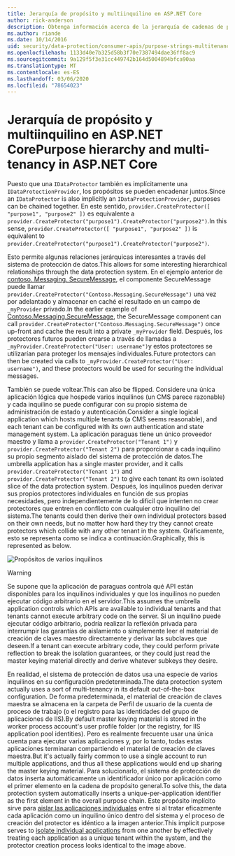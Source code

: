 ```yaml
---
title: Jerarquía de propósito y multiinquilino en ASP.NET Core
author: rick-anderson
description: Obtenga información acerca de la jerarquía de cadenas de propósito y multiinquilino en lo que se refiere a las API de protección de datos de ASP.NET Core.
ms.author: riande
ms.date: 10/14/2016
uid: security/data-protection/consumer-apis/purpose-strings-multitenancy
ms.openlocfilehash: 1133d40e7b325d58b3f70e7387494dae36ff8ac9
ms.sourcegitcommit: 9a129f5f3e31cc449742b164d5004894bfca90aa
ms.translationtype: MT
ms.contentlocale: es-ES
ms.lasthandoff: 03/06/2020
ms.locfileid: "78654023"
---
```

# <a name="purpose-hierarchy-and-multi-tenancy-in-aspnet-core"></a><span data-ttu-id="51d6e-103">Jerarquía de propósito y multiinquilino en ASP.NET Core</span><span class="sxs-lookup"><span data-stu-id="51d6e-103">Purpose hierarchy and multi-tenancy in ASP.NET Core</span></span>

<span data-ttu-id="51d6e-104">Puesto que una `IDataProtector` también es implícitamente una `IDataProtectionProvider`, los propósitos se pueden encadenar juntos.</span><span class="sxs-lookup"><span data-stu-id="51d6e-104">Since an `IDataProtector` is also implicitly an `IDataProtectionProvider`, purposes can be chained together.</span></span> <span data-ttu-id="51d6e-105">En este sentido, `provider.CreateProtector([ "purpose1", "purpose2" ])` es equivalente a `provider.CreateProtector("purpose1").CreateProtector("purpose2")`.</span><span class="sxs-lookup"><span data-stu-id="51d6e-105">In this sense, `provider.CreateProtector([ "purpose1", "purpose2" ])` is equivalent to `provider.CreateProtector("purpose1").CreateProtector("purpose2")`.</span></span>

<span data-ttu-id="51d6e-106">Esto permite algunas relaciones jerárquicas interesantes a través del sistema de protección de datos.</span><span class="sxs-lookup"><span data-stu-id="51d6e-106">This allows for some interesting hierarchical relationships through the data protection system.</span></span> <span data-ttu-id="51d6e-107">En el ejemplo anterior de [contoso. Messaging. SecureMessage](xref:security/data-protection/consumer-apis/purpose-strings#data-protection-contoso-purpose), el componente SecureMessage puede llamar `provider.CreateProtector("Contoso.Messaging.SecureMessage")` una vez por adelantado y almacenar en caché el resultado en un campo de `_myProvider` privado.</span><span class="sxs-lookup"><span data-stu-id="51d6e-107">In the earlier example of [Contoso.Messaging.SecureMessage](xref:security/data-protection/consumer-apis/purpose-strings#data-protection-contoso-purpose), the SecureMessage component can call `provider.CreateProtector("Contoso.Messaging.SecureMessage")` once up-front and cache the result into a private `_myProvider` field.</span></span> <span data-ttu-id="51d6e-108">Después, los protectores futuros pueden crearse a través de llamadas a `_myProvider.CreateProtector("User: username")`y estos protectores se utilizarían para proteger los mensajes individuales.</span><span class="sxs-lookup"><span data-stu-id="51d6e-108">Future protectors can then be created via calls to `_myProvider.CreateProtector("User: username")`, and these protectors would be used for securing the individual messages.</span></span>

<span data-ttu-id="51d6e-109">También se puede voltear.</span><span class="sxs-lookup"><span data-stu-id="51d6e-109">This can also be flipped.</span></span> <span data-ttu-id="51d6e-110">Considere una única aplicación lógica que hospede varios inquilinos (un CMS parece razonable) y cada inquilino se puede configurar con su propio sistema de administración de estado y autenticación.</span><span class="sxs-lookup"><span data-stu-id="51d6e-110">Consider a single logical application which hosts multiple tenants (a CMS seems reasonable), and each tenant can be configured with its own authentication and state management system.</span></span> <span data-ttu-id="51d6e-111">La aplicación paraguas tiene un único proveedor maestro y llama a `provider.CreateProtector("Tenant 1")` y `provider.CreateProtector("Tenant 2")` para proporcionar a cada inquilino su propio segmento aislado del sistema de protección de datos.</span><span class="sxs-lookup"><span data-stu-id="51d6e-111">The umbrella application has a single master provider, and it calls `provider.CreateProtector("Tenant 1")` and `provider.CreateProtector("Tenant 2")` to give each tenant its own isolated slice of the data protection system.</span></span> <span data-ttu-id="51d6e-112">Después, los inquilinos pueden derivar sus propios protectores individuales en función de sus propias necesidades, pero independientemente de lo difícil que intenten no crear protectores que entren en conflicto con cualquier otro inquilino del sistema.</span><span class="sxs-lookup"><span data-stu-id="51d6e-112">The tenants could then derive their own individual protectors based on their own needs, but no matter how hard they try they cannot create protectors which collide with any other tenant in the system.</span></span> <span data-ttu-id="51d6e-113">Gráficamente, esto se representa como se indica a continuación.</span><span class="sxs-lookup"><span data-stu-id="51d6e-113">Graphically, this is represented as below.</span></span>

![Propósitos de varios inquilinos](purpose-strings-multitenancy/_static/purposes-multi-tenancy.png)

>[!WARNING]
> <span data-ttu-id="51d6e-115">Se supone que la aplicación de paraguas controla qué API están disponibles para los inquilinos individuales y que los inquilinos no pueden ejecutar código arbitrario en el servidor.</span><span class="sxs-lookup"><span data-stu-id="51d6e-115">This assumes the umbrella application controls which APIs are available to individual tenants and that tenants cannot execute arbitrary code on the server.</span></span> <span data-ttu-id="51d6e-116">Si un inquilino puede ejecutar código arbitrario, podría realizar la reflexión privada para interrumpir las garantías de aislamiento o simplemente leer el material de creación de claves maestro directamente y derivar las subclaves que deseen.</span><span class="sxs-lookup"><span data-stu-id="51d6e-116">If a tenant can execute arbitrary code, they could perform private reflection to break the isolation guarantees, or they could just read the master keying material directly and derive whatever subkeys they desire.</span></span>

<span data-ttu-id="51d6e-117">En realidad, el sistema de protección de datos usa una especie de varios inquilinos en su configuración predeterminada.</span><span class="sxs-lookup"><span data-stu-id="51d6e-117">The data protection system actually uses a sort of multi-tenancy in its default out-of-the-box configuration.</span></span> <span data-ttu-id="51d6e-118">De forma predeterminada, el material de creación de claves maestra se almacena en la carpeta de Perfil de usuario de la cuenta de proceso de trabajo (o el registro para las identidades del grupo de aplicaciones de IIS).</span><span class="sxs-lookup"><span data-stu-id="51d6e-118">By default master keying material is stored in the worker process account's user profile folder (or the registry, for IIS application pool identities).</span></span> <span data-ttu-id="51d6e-119">Pero es realmente frecuente usar una única cuenta para ejecutar varias aplicaciones y, por lo tanto, todas estas aplicaciones terminaran compartiendo el material de creación de claves maestra.</span><span class="sxs-lookup"><span data-stu-id="51d6e-119">But it's actually fairly common to use a single account to run multiple applications, and thus all these applications would end up sharing the master keying material.</span></span> <span data-ttu-id="51d6e-120">Para solucionarlo, el sistema de protección de datos inserta automáticamente un identificador único por aplicación como el primer elemento en la cadena de propósito general.</span><span class="sxs-lookup"><span data-stu-id="51d6e-120">To solve this, the data protection system automatically inserts a unique-per-application identifier as the first element in the overall purpose chain.</span></span> <span data-ttu-id="51d6e-121">Este propósito implícito sirve para [aislar las aplicaciones individuales](xref:security/data-protection/configuration/overview#per-application-isolation) entre sí al tratar eficazmente cada aplicación como un inquilino único dentro del sistema y el proceso de creación del protector es idéntico a la imagen anterior.</span><span class="sxs-lookup"><span data-stu-id="51d6e-121">This implicit purpose serves to [isolate individual applications](xref:security/data-protection/configuration/overview#per-application-isolation) from one another by effectively treating each application as a unique tenant within the system, and the protector creation process looks identical to the image above.</span></span>
